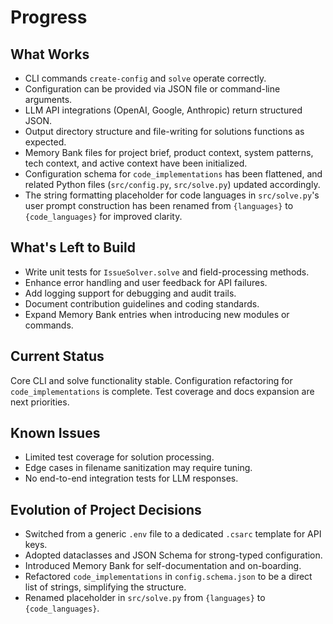 # Progress

## What Works
- CLI commands `create-config` and `solve` operate correctly.
- Configuration can be provided via JSON file or command-line arguments.
- LLM API integrations (OpenAI, Google, Anthropic) return structured JSON.
- Output directory structure and file-writing for solutions functions as expected.
- Memory Bank files for project brief, product context, system patterns, tech context, and active context have been initialized.
- Configuration schema for `code_implementations` has been flattened, and related Python files (`src/config.py`, `src/solve.py`) updated accordingly.
- The string formatting placeholder for code languages in `src/solve.py`'s user prompt construction has been renamed from `{languages}` to `{code_languages}` for improved clarity.

## What's Left to Build
- Write unit tests for `IssueSolver.solve` and field-processing methods.
- Enhance error handling and user feedback for API failures.
- Add logging support for debugging and audit trails.
- Document contribution guidelines and coding standards.
- Expand Memory Bank entries when introducing new modules or commands.

## Current Status
Core CLI and solve functionality stable. Configuration refactoring for `code_implementations` is complete. Test coverage and docs expansion are next priorities.

## Known Issues
- Limited test coverage for solution processing.
- Edge cases in filename sanitization may require tuning.
- No end-to-end integration tests for LLM responses.

## Evolution of Project Decisions
- Switched from a generic `.env` file to a dedicated `.csarc` template for API keys.
- Adopted dataclasses and JSON Schema for strong-typed configuration.
- Introduced Memory Bank for self-documentation and on-boarding.
- Refactored `code_implementations` in `config.schema.json` to be a direct list of strings, simplifying the structure.
- Renamed placeholder in `src/solve.py` from `{languages}` to `{code_languages}`.
